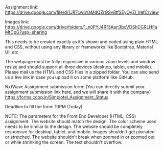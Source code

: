 
Assignment link: https://drive.google.com/file/d/1JR7cwbYaMdQZrGSvBtfSEyOyZi_lrefC/view

Images link: https://drive.google.com/drive/folders/1_n0PYJ4Rf3Apn3bcVDShCGRLHFaMtCpG?usp=sharing


 This needs to be created exactly as it's shown and coded using plain HTML and CSS, without using any library or frameworks like Bootstrap, Material UI, etc.

The webpage must be fully responsive in various zoom levels and window resize and should support all three devices (desktop, tablet, and mobile).
Please mail us the HTML and CSS files in a zipped folder. You can also send us a live link in case you upload it on some platform like GitHub.

NxtWave Assignment submission form:  (You can directly submit your assignment submission link here, and we will share it with the company)
https://forms.ccbp.in/Simplotel_Assignment_Status

Deadline to fill the form: 10PM (Today)





NOTE: The parameters for the Front End Developer (HTML, CSS) assignment.
The website should match the design.
The color scheme used needs to be similar to the design.
The website should be completely responsive for desktop, tablet, and mobile.
Images shouldn't get pixelated or stretched.
The website shouldn't break when zoomed in or zoomed out or while shrinking the screen.
The text shouldn't overflow.
